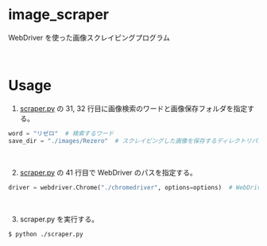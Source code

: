# image_scraper

WebDriver を使った画像スクレイピングプログラム

<br>

# Usage

1. [scraper.py](https://github.com/tksx1227/image_scraper/blob/1daa2515bc26042782772b6ce117cad87d7c6bcf/scraper.py#L31-L32) の 31, 32 行目に画像検索のワードと画像保存フォルダを指定する。

```python
word = "リゼロ"  # 検索するワード
save_dir = "./images/Rezero"  # スクレイピングした画像を保存するディレクトリパス
```

<br>

2. [scraper.py](https://github.com/tksx1227/image_scraper/blob/1daa2515bc26042782772b6ce117cad87d7c6bcf/scraper.py#L41) の 41 行目で WebDriver のパスを指定する。

```python
driver = webdriver.Chrome("./chromedriver", options=options)  # WebDriverのパスを設定
```

<br>

3. scraper.py を実行する。

```Shell
$ python ./scraper.py
```
